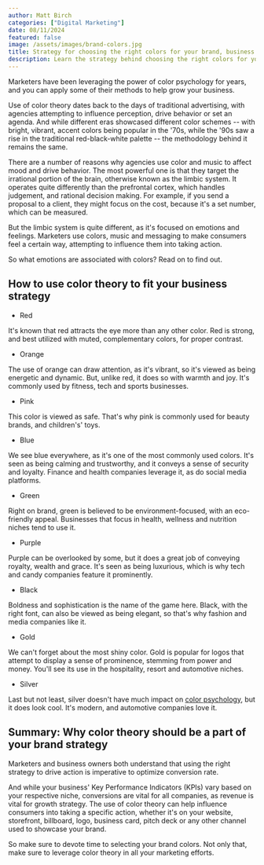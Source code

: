 ```yaml
---
author: Matt Birch
categories: ["Digital Marketing"]
date: 08/11/2024
featured: false
image: /assets/images/brand-colors.jpg
title: Strategy for choosing the right colors for your brand, business
description: Learn the strategy behind choosing the right colors for your brand or business, and how color psychology can influence customer perceptions, evoke emotions, and strengthen your brand identity.
---
```


Marketers have been leveraging the power of color psychology for years, and you can apply some of their methods to help grow your business.

Use of color theory dates back to the days of traditional advertising, with agencies attempting to influence perception, drive behavior or set an agenda. And while different eras showcased different color schemes -- with bright, vibrant, accent colors being popular in the '70s, while the '90s saw a rise in the traditional red-black-white palette -- the methodology behind it remains the same.

There are a number of reasons why agencies use color and music to affect mood and drive behavior. The most powerful one is that they target the irrational portion of the brain, otherwise known as the limbic system. It operates quite differently than the prefrontal cortex, which handles judgement, and rational decision making. For example, if you send a proposal to a client, they might focus on the cost, because it's a set number, which can be measured.

But the limbic system is quite different, as it's focused on emotions and feelings. Marketers use colors, music and messaging to make consumers feel a certain way, attempting to influence them into taking action.

So what emotions are associated with colors? Read on to find out.

## How to use color theory to fit your business strategy

- Red

It's known that red attracts the eye more than any other color. Red is strong, and best utilized with muted, complementary colors, for proper contrast.

- Orange

The use of orange can draw attention, as it's vibrant, so it's viewed as being energetic and dynamic. But, unlike red, it does so with warmth and joy. It's commonly used by fitness, tech and sports businesses.

- Pink

This color is viewed as safe. That's why pink is commonly used for beauty brands, and children's' toys.

- Blue

We see blue everywhere, as it's one of the most commonly used colors. It's seen as being calming and trustworthy, and it conveys a sense of security and loyalty. Finance and health companies leverage it, as do social media platforms.

- Green

Right on brand, green is believed to be environment-focused, with an eco-friendly appeal. Businesses that focus in health, wellness and nutrition niches tend to use it.

- Purple

Purple can be overlooked by some, but it does a great job of conveying royalty, wealth and grace. It's seen as being luxurious, which is why tech and candy companies feature it prominently.

- Black

Boldness and sophistication is the name of the game here. Black, with the right font, can also be viewed as being elegant, so that's why fashion and media companies like it.

- Gold

We can't forget about the most shiny color. Gold is popular for logos that attempt to display a sense of prominence, stemming from power and money. You'll see its use in the hospitality, resort and automotive niches.

- Silver

Last but not least, silver doesn't have much impact on [color psychology](https://www.verywellmind.com/color-psychology-2795824), but it does look cool. It's modern, and automotive companies love it.

## Summary: Why color theory should be a part of your brand strategy

Marketers and business owners both understand that using the right strategy to drive action is imperative to optimize conversion rate.

And while your business' Key Performance Indicators (KPIs) vary based on your respective niche, conversions are vital for all companies, as revenue is vital for growth strategy. The use of color theory can help influence consumers into taking a specific action, whether it's on your website, storefront, billboard, logo, business card, pitch deck or any other channel used to showcase your brand.

So make sure to devote time to selecting your brand colors. Not only that, make sure to leverage color theory in all your marketing efforts.
